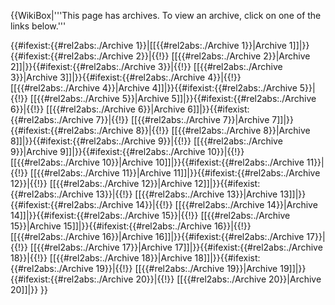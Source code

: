 {{WikiBox|'''This page has archives. To view an archive, click on one of the links below.'''

{{#ifexist:{{#rel2abs:./Archive 1}}|[[{{#rel2abs:./Archive 1}}|Archive 1]]|}}<!--
-->{{#ifexist:{{#rel2abs:./Archive 2}}|{{!}} [[{{#rel2abs:./Archive 2}}|Archive 2]]|}}<!--
-->{{#ifexist:{{#rel2abs:./Archive 3}}|{{!}} [[{{#rel2abs:./Archive 3}}|Archive 3]]|}}<!--
-->{{#ifexist:{{#rel2abs:./Archive 4}}|{{!}} [[{{#rel2abs:./Archive 4}}|Archive 4]]|}}<!--
-->{{#ifexist:{{#rel2abs:./Archive 5}}|{{!}} [[{{#rel2abs:./Archive 5}}|Archive 5]]|}}<!--
-->{{#ifexist:{{#rel2abs:./Archive 6}}|{{!}} [[{{#rel2abs:./Archive 6}}|Archive 6]]|}}<!--
-->{{#ifexist:{{#rel2abs:./Archive 7}}|{{!}} [[{{#rel2abs:./Archive 7}}|Archive 7]]|}}<!--
-->{{#ifexist:{{#rel2abs:./Archive 8}}|{{!}} [[{{#rel2abs:./Archive 8}}|Archive 8]]|}}<!--
-->{{#ifexist:{{#rel2abs:./Archive 9}}|{{!}} [[{{#rel2abs:./Archive 9}}|Archive 9]]|}}<!--
-->{{#ifexist:{{#rel2abs:./Archive 10}}|{{!}} [[{{#rel2abs:./Archive 10}}|Archive 10]]|}}<!--
-->{{#ifexist:{{#rel2abs:./Archive 11}}|{{!}} [[{{#rel2abs:./Archive 11}}|Archive 11]]|}}<!--
-->{{#ifexist:{{#rel2abs:./Archive 12}}|{{!}} [[{{#rel2abs:./Archive 12}}|Archive 12]]|}}<!--
-->{{#ifexist:{{#rel2abs:./Archive 13}}|{{!}} [[{{#rel2abs:./Archive 13}}|Archive 13]]|}}<!--
-->{{#ifexist:{{#rel2abs:./Archive 14}}|{{!}} [[{{#rel2abs:./Archive 14}}|Archive 14]]|}}<!--
-->{{#ifexist:{{#rel2abs:./Archive 15}}|{{!}} [[{{#rel2abs:./Archive 15}}|Archive 15]]|}}<!--
-->{{#ifexist:{{#rel2abs:./Archive 16}}|{{!}} [[{{#rel2abs:./Archive 16}}|Archive 16]]|}}<!--
-->{{#ifexist:{{#rel2abs:./Archive 17}}|{{!}} [[{{#rel2abs:./Archive 17}}|Archive 17]]|}}<!--
-->{{#ifexist:{{#rel2abs:./Archive 18}}|{{!}} [[{{#rel2abs:./Archive 18}}|Archive 18]]|}}<!--
-->{{#ifexist:{{#rel2abs:./Archive 19}}|{{!}} [[{{#rel2abs:./Archive 19}}|Archive 19]]|}}<!--
-->{{#ifexist:{{#rel2abs:./Archive 20}}|{{!}} [[{{#rel2abs:./Archive 20}}|Archive 20]]|}}
}}
